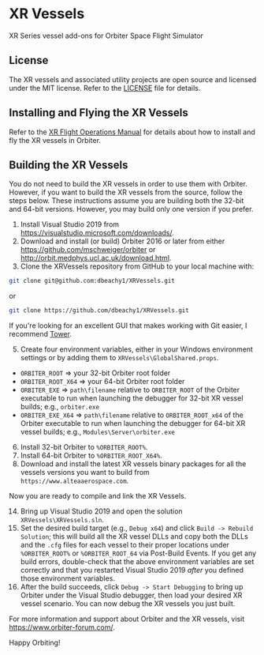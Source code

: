 # XR Vessels
XR Series vessel add-ons for Orbiter Space Flight Simulator

## License

The XR vessels and associated utility projects are open source and licensed under the MIT license. Refer to the [LICENSE](./LICENSE) file for details.

## Installing and Flying the XR Vessels

Refer to the [XR Flight Operations Manual](./XRVessels/XR%20Flight%20Operations%20Manual.pdf) for details about how to install and fly the XR vessels in Orbiter.

## Building the XR Vessels 

You do not need to build the XR vessels in order to use them with Orbiter. However, if you want to build the XR vessels from the source, follow the steps below. These instructions assume you are building both the 32-bit and 64-bit versions. However, you may build only one version if you prefer.

1. Install Visual Studio 2019 from https://visualstudio.microsoft.com/downloads/.
3. Download and install (or build) Orbiter 2016 or later from either https://github.com/mschweiger/orbiter or http://orbit.medphys.ucl.ac.uk/download.html.
4. Clone the XRVessels repository from GitHub to your local machine with:
```bash
git clone git@github.com:dbeachy1/XRVessels.git
```
or
```bash
git clone https://github.com/dbeachy1/XRVessels.git
```

If you're looking for an excellent GUI that makes working with Git easier, I recommend [Tower](https://www.git-tower.com/).

5. Create four environment variables, either in your Windows environment settings or by adding them to `XRVessels\GlobalShared.props`.

* `ORBITER_ROOT` => your 32-bit Orbiter root folder
* `ORBITER_ROOT_X64` => your 64-bit Orbiter root folder
* `ORBITER_EXE` => `path\filename` relative to `ORBITER_ROOT` of the Orbiter executable to run when launching the debugger for 32-bit XR vessel builds; e.g., `orbiter.exe`
* `ORBITER_EXE_X64` => `path\filename` relative to `ORBITER_ROOT_x64` of the Orbiter executable to run when launching the debugger for 64-bit XR vessel builds; e.g., `Modules\Server\orbiter.exe`

6. Install 32-bit Orbiter to `%ORBITER_ROOT%`.
7. Install 64-bit Orbiter to `%ORBITER_ROOT_X64%`.
8. Download and install the latest XR vessels binary packages for all the vessels versions you want to build from `https://www.alteaaerospace.com`.

Now you are ready to compile and link the XR Vessels.

14. Bring up Visual Studio 2019 and open the solution `XRVessels\XRVessels.sln`.
15. Set the desired build target (e.g., `Debug x64`) and click `Build -> Rebuild Solution`; this will build all the XR vessel DLLs and copy both the DLLs and the `.cfg` files for each vessel to their proper locations under `%ORBITER_ROOT%` or `%ORBITER_ROOT_64` via Post-Build Events. If you get any build errors, double-check that the above environment variables are set correctly and that you restarted Visual Studio 2019 _after_ you defined those environment variables.
16. After the build succeeds, click `Debug -> Start Debugging` to bring up Orbiter under the Visual Studio debugger, then load your desired XR vessel scenario. You can now debug the XR vessels you just built.

For more information and support about Orbiter and the XR vessels, visit https://www.orbiter-forum.com/.

Happy Orbiting!

